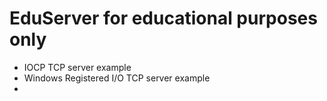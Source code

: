 EduServer for educational purposes only
=========

* IOCP TCP server example 
* Windows Registered I/O TCP server example
* 
